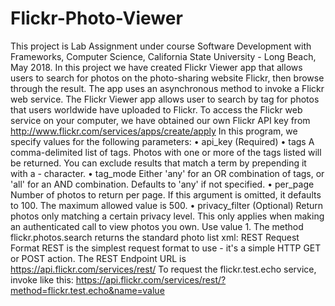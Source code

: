# Flickr-Photo-Viewer
This project is Lab Assignment under course Software Development with Frameworks, Computer Science, California State University - Long Beach, May 2018. In this project we have created Flickr Viewer app that allows users to search for photos on the photo-sharing website Flickr, then browse through the result. The app uses an asynchronous method to invoke a Flickr web service. The Flickr Viewer app allows user to search by tag for photos that users worldwide have uploaded to Flickr. To access the Flickr web service on your computer, we have obtained our own Flickr API key from
http://www.flickr.com/services/apps/create/apply
In this program, we specify values for the following parameters:
•    api_key (Required)
•    tags
A comma-delimited list of tags. Photos with one or more of the tags listed will be returned. You can exclude results that match a term by prepending it with a - character.
•    tag_mode
Either 'any' for an OR combination of tags, or 'all' for an AND combination. Defaults to 'any' if not specified.
•    per_page
Number of photos to return per page. If this argument is omitted, it defaults to 100. The maximum allowed value is 500.
•    privacy_filter (Optional)
Return photos only matching a certain privacy level. This only applies when making an authenticated call to view photos you own. Use value 1.
The method flickr.photos.search returns the standard photo list xml:
<photos page="2" pages="89" perpage="10" total="881">
<photo id="2636" owner="47058503995@N01" 
secret="a123456" server="2" title="test_04"
ispublic="1" isfriend="0" isfamily="0" />
<photo id="2635" owner="47058503995@N01"
secret="b123456" server="2" title="test_03"
ispublic="0" isfriend="1" isfamily="1" />
<photo id="2633" owner="47058503995@N01"
secret="c123456" server="2" title="test_01"
ispublic="1" isfriend="0" isfamily="0" />
<photo id="2610" owner="12037949754@N01"
secret="d123456" server="2" title="00_tall"
ispublic="1" isfriend="0" isfamily="0" />
</photos>
REST Request Format
REST is the simplest request format to use - it's a simple HTTP GET or POST action.
The REST Endpoint URL is https://api.flickr.com/services/rest/
To request the flickr.test.echo service, invoke like this:
https://api.flickr.com/services/rest/?method=flickr.test.echo&name=value


